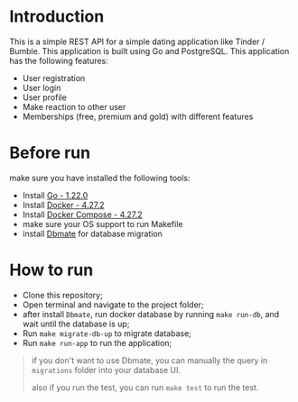 # Introduction 
This is a simple REST API for a simple dating application like Tinder / Bumble. This application is built using Go and PostgreSQL. This application has the following features:
- User registration
- User login
- User profile
- Make reaction to other user
- Memberships (free, premium and gold) with different features

# Before run
make sure you have installed the following tools:
- Install [Go - 1.22.0](https://www.python.org/downloads/)
- Install [Docker - 4.27.2](https://www.docker.com/products/docker-desktop)
- Install [Docker Compose - 4.27.2](https://docs.docker.com/compose/install/)
- make sure your OS support to run Makefile
- install [Dbmate](https://github.com/amacneil/dbmate) for database migration

# How to run
- Clone this repository;
- Open terminal and navigate to the project folder;
- after install `Dbmate`, run docker database by running `make run-db`, and wait until the database is up;
- Run `make migrate-db-up` to migrate database;
- Run `make run-app` to run the application;

> if you don't want to use Dbmate, you can manually the query in `migrations` folder into your database UI.
>
> also if you run the test, you can run `make test` to run the test.